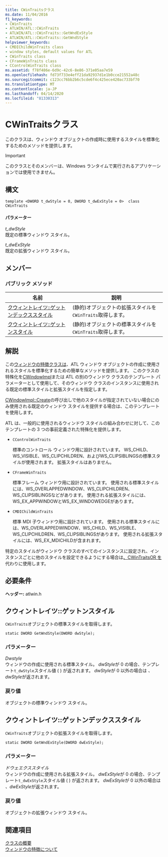 ```yaml
---
title: CWinTraitsクラス
ms.date: 11/04/2016
f1_keywords:
- CWinTraits
- ATLWIN/ATL::CWinTraits
- ATLWIN/ATL::CWinTraits::GetWndExStyle
- ATLWIN/ATL::CWinTraits::GetWndStyle
helpviewer_keywords:
- CMDIChildWinTraits class
- window styles, default values for ATL
- CWinTraits class
- CFrameWinTraits class
- CControlWinTraits class
ms.assetid: f78f486e-6d9c-42c6-8e86-371e05aa7e59
ms.openlocfilehash: fd73f733e4eff21da92937d1e1b0cce21552a48c
ms.sourcegitcommit: c123cc76bb2b6c5cde6f4c425ece420ac733bf70
ms.translationtype: MT
ms.contentlocale: ja-JP
ms.lasthandoff: 04/14/2020
ms.locfileid: "81330313"
---
```

# <a name="cwintraits-class"></a>CWinTraitsクラス

このクラスは、ウィンドウ オブジェクトの作成時に使用するスタイルを標準化するためのメソッドを提供します。

> [!IMPORTANT]
> このクラスとそのメンバーは、Windows ランタイムで実行されるアプリケーションでは使用できません。

## <a name="syntax"></a>構文

```
template <DWORD t_dwStyle = 0, DWORD t_dwExStyle = 0>  class CWinTraits
```

#### <a name="parameters"></a>パラメーター

*t_dwStyle*<br/>
既定の標準ウィンドウ スタイル。

*t_dwExStyle*<br/>
既定の拡張ウィンドウ スタイル。

## <a name="members"></a>メンバー

### <a name="public-methods"></a>パブリック メソッド

|名前|説明|
|----------|-----------------|
|[クウィントレイツ::ゲットンデックススタイル](#getwndexstyle)|(静的)オブジェクトの拡張スタイルを`CWinTraits`取得します。|
|[クウィントレイツ::ゲットンスタイル](#getwndstyle)|(静的)オブジェクトの標準スタイルを`CWinTraits`取得します。|

## <a name="remarks"></a>解説

この[ウィンドウの特徴クラスは](../../atl/understanding-window-traits.md)、ATL ウィンドウ オブジェクトの作成に使用されるスタイルを標準化するための簡単なメソッドを提供します。 このクラスの特殊化を[CWindowImpl](../../atl/reference/cwindowimpl-class.md)または ATL の別のウィンドウ クラスのテンプレート パラメーターとして使用して、そのウィンドウ クラスのインスタンスに使用される既定の標準スタイルと拡張スタイルを指定します。

[CWindowImpl::Create](../../atl/reference/cwindowimpl-class.md#create)の呼び出しで他のスタイルが指定されていない場合にのみ使用される既定のウィンドウ スタイルを提供する場合は、このテンプレートを使用します。

ATL は、一般的に使用されるウィンドウ スタイルの組み合わせに対して、このテンプレートの 3 つの事前定義された特殊化を提供します。

- `CControlWinTraits`

   標準のコントロール ウィンドウ用に設計されています。 WS_CHILD、WS_VISIBLE、WS_CLIPCHILDREN、およびWS_CLIPSIBLINGSの標準スタイルが使用されます。 拡張スタイルはありません。

- `CFrameWinTraits`

   標準フレーム ウィンドウ用に設計されています。 使用される標準スタイルには、WS_OVERLAPPEDWINDOW、WS_CLIPCHILDREN、WS_CLIPSIBLINGSなどがあります。 使用される拡張スタイルには、WS_EX_APPWINDOWとWS_EX_WINDOWEDGEがあります。

- `CMDIChildWinTraits`

   標準 MDI 子ウィンドウ用に設計されています。 使用される標準スタイルには、WS_OVERLAPPEDWINDOW、WS_CHILD、WS_VISIBLE、WS_CLIPCHILDREN、WS_CLIPSIBLINGSがあります。 使用される拡張スタイルには、WS_EX_MDICHILDが含まれます。

特定のスタイルがウィンドウ クラスのすべてのインスタンスに設定され、インスタンスごとに他のスタイルを設定できるようにする場合は[、CWinTraitsOR を](../../atl/reference/cwintraitsor-class.md)代わりに使用します。

## <a name="requirements"></a>必要条件

**ヘッダー:** atlwin.h

## <a name="cwintraitsgetwndstyle"></a><a name="getwndstyle"></a>クウィントレイツ::ゲットンスタイル

`CWinTraits`オブジェクトの標準スタイルを取得します。

```
static DWORD GetWndStyle(DWORD dwStyle);
```

### <a name="parameters"></a>パラメーター

*Dwstyle*<br/>
ウィンドウの作成に使用される標準スタイル。 *dwStyle*が 0 の場合、テンプレート`t_dwStyle`スタイル値 ( ) が返されます。 *dwStyle*が 0 以外の場合は *、dwStyle*が返されます。

### <a name="return-value"></a>戻り値

オブジェクトの標準ウィンドウ スタイル。

## <a name="cwintraitsgetwndexstyle"></a><a name="getwndexstyle"></a>クウィントレイツ::ゲットンデックススタイル

`CWinTraits`オブジェクトの拡張スタイルを取得します。

```
static DWORD GetWndExStyle(DWORD dwExStyle);
```

### <a name="parameters"></a>パラメーター

*ドウェエクススタイル*<br/>
ウィンドウの作成に使用される拡張スタイル。 *dwExStyle*が 0 の場合、テンプレート`t_dwExStyle`スタイル値 ( ) が返されます。 *dwExStyle*が 0 以外の場合は *、dwExStyle*が返されます。

### <a name="return-value"></a>戻り値

オブジェクトの拡張ウィンドウ スタイル。

## <a name="see-also"></a>関連項目

[クラスの概要](../../atl/atl-class-overview.md)<br/>
[ウィンドウの特徴について](../../atl/understanding-window-traits.md)
